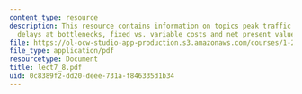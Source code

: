 ```yaml
---
content_type: resource
description: This resource contains information on topics peak traffic demands cause
  delays at bottlenecks, fixed vs. variable costs and net present value.
file: https://ol-ocw-studio-app-production.s3.amazonaws.com/courses/1-201j-introduction-to-transportation-systems-fall-2006/0c8389f2dd20deee731af846335d1b34_lect7_8.pdf
file_type: application/pdf
resourcetype: Document
title: lect7_8.pdf
uid: 0c8389f2-dd20-deee-731a-f846335d1b34
---
```

